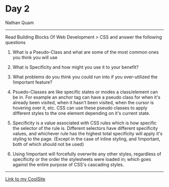 # Day 2
Nathan Quam

---

Read Building Blocks Of Web Development > CSS and answer the following questions
1. What is a Pseudo-Class and what are some of the most common ones you think you will use
2. What is Specificity and how might you use it to your benefit?
3. What problems do you think you could run into if you over-utilized the !important feature?

1. Psuedo-Classes are like specific states or modes a class/element can be in. For example an anchor tag can have a pseudo class for when it's already been visited, when it hasn't been visited, when the cursor is hovering over it, etc. CSS can use these pseudo classes to apply different styles to the one element depending on it's current state.
2. Specificity is a value associated with CSS rules which is how specific the selector of the rule is. Different selectors have different specificity values, and whichever rule has the highest total specificity will apply it's styling to the page. (Except in the case of inline styling, and !important, both of which should not be used)
3. Using !important will forcefully overwrite any other styles, regardless of specificity or the order the stylesheets were loaded in; which goes against the entire purpose of CSS's cascading styles.

---

[Link to my CoolSite](https://nathanmquam.github.io/CoolSite/)